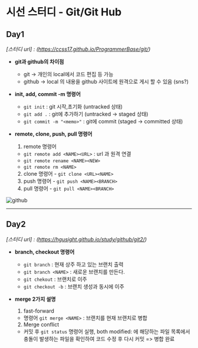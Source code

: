 # 시선 스터디 - Git/Git Hub
## Day1
  *[스터디 url] : (https://ccss17.github.io/ProgrammerBase/git/)*

- **git과 github의 차이점**
  * git -> 개인의 local에서 코드 편집 등 가능
  * github -> local 의 내용을 github 사이트에 원격으로 게시 할 수 있음 (sns?)



- **init, add, commit -m 명령어**
  * ``git init`` : git 시작,초기화 (untracked 상태)
  * ``git add .`` : git에 추가하기 (untracked -> staged 상태)
  * ``git commit -m "<memo>"`` : git에 commit (staged -> committed 상태)



- **remote, clone, push, pull 명령어**
  1. remote 명령어
  * ``git remote add <NAME><URL>`` : url 과 원격 연결
  * ``git remote rename <NAME><NEW>``
  * ``git remote rm <NAME>``
  2. clone 명령어 - ``git clone <URL><NAME>``
  3. push 명령어 - ``git push <NAME><BRANCH>``
  4. pull 명령어 - ``git pull <NAME><BRANCH>``

![github](https://i.ytimg.com/vi/0nqJKEh3YCc/maxresdefault.jpg)

---

## Day2
  *[스터디 url] : (https://hgusight.github.io/study/github/git2/)*

- **branch, checkout 명령어**
  * ``git branch`` : 현재 상주 하고 있는 브랜치 출력
  * ``git branch <NAME>`` : 새로운 브랜치를 만든다.
  * ``git chekout`` : 브랜치로 이주
  * ``git checkout -b`` : 브랜치 생성과 동시에 이주 

- **merge 2가지 설명**
  1. fast-forward
   *  명령어 ``git merge <NAME>`` : 브랜치를 현재 브랜치로 병합
  2. Merge conflict
   * 커밋 후 ``git status`` 명령어 실행, both modified: 에 해당하는 파일 목록에서 충돌이 발생하는 파일을 확인하여 코드 수정 후 다시 커밋 => 병합 완료
